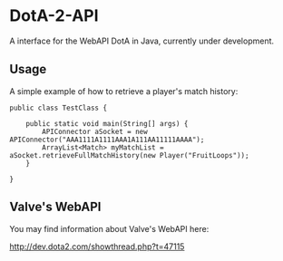 DotA-2-API
==========

A interface for the WebAPI DotA in Java, currently under development.

Usage
-----

A simple example of how to retrieve a player's match history:

	public class TestClass {

		public static void main(String[] args) {
			APIConnector aSocket = new APIConnector("AAA1111A1111AAA1A111AA11111AAAA");
			ArrayList<Match> myMatchList = aSocket.retrieveFullMatchHistory(new Player("FruitLoops"));
		}
		
	}


Valve's WebAPI
--------------

You may find information about Valve's WebAPI here:

http://dev.dota2.com/showthread.php?t=47115

